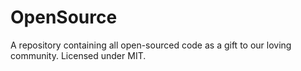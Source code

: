 # OpenSource
A repository containing all open-sourced code as a gift to our loving community. Licensed under MIT. 
